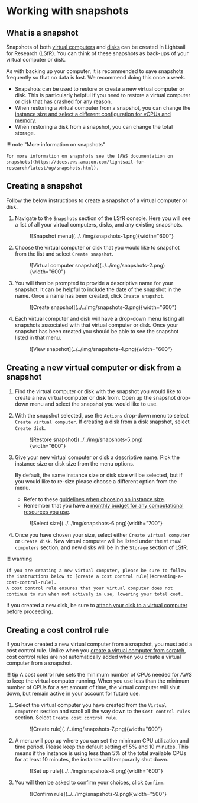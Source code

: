 # Working with snapshots

## What is a snapshot

Snapshots of both [virtual computers](./creating-vcs.md) and [disks](./working-with-volumes.md) can be created in Lightsail for Research (LSfR).
You can think of these snapshots as back-ups of your virtual computer or disk.

As with backing up your computer, it is recommended to save snapshots frequently so that no data is lost.
We recommend doing this once a week.

- Snapshots can be used to restore or create a new virtual computer or disk.
This is particularly helpful if you need to restore a virtual computer or disk that has crashed for any reason.
- When restoring a virtual computer from a snapshot, you can change the [instance size and select a different configuration for vCPUs and memory](./creating-vcs.md#choosing-an-instance-size).
- When restoring a disk from a snapshot, you can change the total storage.

!!! note "More information on snapshots"

    For more information on snapshots see the [AWS documentation on snapshots](https://docs.aws.amazon.com/lightsail-for-research/latest/ug/snapshots.html).

## Creating a snapshot

Follow the below instructions to create a snapshot of a virtual computer or disk.

1. Navigate to the `Snapshots` section of the LSfR console.
Here you will see a list of all your virtual computers, disks, and any existing snapshots.

    <figure markdown="span">
        ![Snapshot menu](../../img/snapshots-1.png){width="600"}
    </figure>

1. Choose the virtual computer or disk that you would like to snapshot from the list and select `Create snapshot`.

    <figure markdown="span">
        ![Virtual computer snapshot](../../img/snapshots-2.png){width="600"}
    </figure>

1. You will then be prompted to provide a descriptive name for your snapshot.
It can be helpful to include the date of the snapshot in the name.
Once a name has been created, click `Create snapshot`.

    <figure markdown="span">
        ![Create snapshot](../../img/snapshots-3.png){width="600"}
    </figure>

1. Each virtual computer and disk will have a drop-down menu listing all snapshots associated with that virtual computer or disk.
Once your snapshot has been created you should be able to see the snapshot listed in that menu.

    <figure markdown="span">
        ![View snapshot](../../img/snapshots-4.png){width="600"}
    </figure>


## Creating a new virtual computer or disk from a snapshot

1. Find the virtual computer or disk with the snapshot you would like to create a new virtual computer or disk from.
Open up the snapshot drop-down menu and select the snapshot you would like to use.

1. With the snapshot selected, use the `Actions` drop-down menu to select `Create virtual computer`.
If creating a disk from a disk snapshot, select `Create disk`.

    <figure markdown="span">
        ![Restore snapshot](../../img/snapshots-5.png){width="600"}
    </figure>

1. Give your new virtual computer or disk a descriptive name.
Pick the instance size or disk size from the menu options.

    By default, the same instance size or disk size will be selected, but if you would like to re-size please choose a different option from the menu.

    - Refer to these [guidelines when choosing an instance size](./creating-vcs.md#choosing-an-instance-size).
    - Remember that you have a [monthly budget for any computational resources you use](../../getting-started/accessing-resources/getting-access-to-compute.md#monthly-budget).

    <figure markdown="span">
        ![Select size](../../img/snapshots-6.png){width="700"}
    </figure>

1. Once you have chosen your size, select either `Create virtual computer` or `Create disk`.
New virtual computer will be listed under the `Virtual computers` section, and new disks will be in the `Storage` section of LSfR.

!!! warning

    If you are creating a new virtual computer, please be sure to follow the instructions below to [create a cost control rule](#creating-a-cost-control-rule).
    A cost control rule ensures that your virtual computer does not continue to run when not actively in use, lowering your total cost.

If you created a new disk, be sure to [attach your disk to a virtual computer](./working-with-volumes.md#creating-and-attaching-a-disk) before proceeding.

## Creating a cost control rule

If you have created a new virtual computer from a snapshot, you must add a cost control rule.
Unlike when you [create a virtual computer from scratch](./creating-vcs.md), cost control rules are not automatically added when you create a virtual computer from a snapshot.

!!! tip
    A cost control rule sets the minimum number of CPUs needed for AWS to keep the virtual computer running.
    When you use less than the minimum number of CPUs for a set amount of time, the virtual computer will shut down, but remain active in your account for future use.


1. Select the virtual computer you have created from the `Virtual computers` section and scroll all the way down to the `Cost control rules` section.
Select `Create cost control rule`.

    <figure markdown="span">
        ![Create rule](../../img/snapshots-7.png){width="600"}
    </figure>

1. A menu will pop up where you can set the minimum CPU utilization and time period.
Please keep the default setting of 5% and 10 minutes.
This means if the instance is using less than 5% of the total available CPUs for at least 10 minutes, the instance will temporarily shut down.

    <figure markdown="span">
        ![Set up rule](../../img/snapshots-8.png){width="600"}
    </figure>

1. You will then be asked to confirm your choices, click `Confirm`.

    <figure markdown="span">
        ![Confirm rule](../../img/snapshots-9.png){width="500"}
    </figure>
